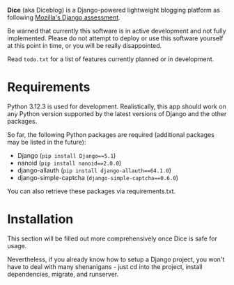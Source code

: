**Dice** (aka Diceblog) is a Django-powered lightweight blogging platform as following [Mozilla's Django assessment](https://developer.mozilla.org/en-US/docs/Learn/Server-side/Django/django_assessment_blog).

Be warned that currently this software is in active development and not fully implemented. Please do not attempt to deploy or use this software yourself at this point in time, or you will be really disappointed.

Read `todo.txt` for a list of features currently planned or in development.
# Requirements
Python 3.12.3 is used for development. Realistically, this app should work on any Python version supported by the latest versions of Django and the other packages.

So far, the following Python packages are required (additional packages may be listed in the future):
* Django (`pip install Django==5.1`)
* nanoid (`pip install nanoid==2.0.0`)
* django-allauth (`pip install django-allauth==64.1.0`)
* django-simple-captcha (`django-simple-captcha==0.6.0`)

You can also retrieve these packages via requirements.txt.

# Installation
This section will be filled out more comprehensively once Dice is safe for usage.

Nevertheless, if you already know how to setup a Django project, you won't have to deal with many shenanigans - just cd into the project, install dependencies, migrate, and runserver.
